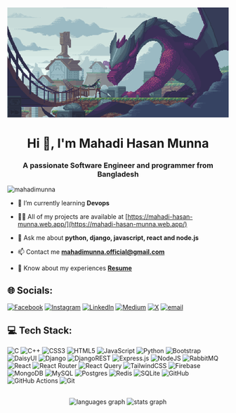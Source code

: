 ###

<div align="center">
  <img height="250" src="https://github.com/MahadiMunna/MahadiMunna/blob/9fcfb5cb4fd27a1367e3b8875b048a34c83b0f84/ezgif-5bfc4b7f86e664.gif"  />
</div>

###
<h1 align="center">Hi 👋, I'm Mahadi Hasan Munna</h1>
<h3 align="center">A passionate Software Engineer and programmer from Bangladesh</h3>

<p align="left"> <img src="https://komarev.com/ghpvc/?username=mahadimunna&label=Profile%20views&color=0e75b6&style=flat" alt="mahadimunna" /> </p>

- 🌱 I’m currently learning **Devops**

- 👨‍💻 All of my projects are available at [https://mahadi-hasan-munna.web.app/](https://mahadi-hasan-munna.web.app/)

- 💬 Ask me about **python, django, javascript, react and node.js**

- 📫 Contact me **mahadimunna.official@gmail.com**

- 📄 Know about my experiences **[Resume](https://drive.google.com/file/d/1ElXi-DyHe_tPLHzGARGQyHLht1KLM-Bb/view?usp=sharing)**


## 🌐 Socials:
[![Facebook](https://img.shields.io/badge/Facebook-%231877F2.svg?logo=Facebook&logoColor=white)](https://facebook.com/mahedi.munna.77) [![Instagram](https://img.shields.io/badge/Instagram-%23E4405F.svg?logo=Instagram&logoColor=white)](https://instagram.com/_mahedi_munna_) [![LinkedIn](https://img.shields.io/badge/LinkedIn-%230077B5.svg?logo=linkedin&logoColor=white)](https://linkedin.com/in/mahadi-hasan-munna) [![Medium](https://img.shields.io/badge/Medium-12100E?logo=medium&logoColor=white)](https://medium.com/@@mahadimunna.official) [![X](https://img.shields.io/badge/X-black.svg?logo=X&logoColor=white)](https://x.com/mahadi_munna_) [![email](https://img.shields.io/badge/Email-D14836?logo=gmail&logoColor=white)](mailto:mahadimunna.official@gmail.com) 


## 💻 Tech Stack:
![C](https://img.shields.io/badge/c-%2300599C.svg?style=for-the-badge&logo=c&logoColor=white) ![C++](https://img.shields.io/badge/c++-%2300599C.svg?style=for-the-badge&logo=c%2B%2B&logoColor=white) ![CSS3](https://img.shields.io/badge/css3-%231572B6.svg?style=for-the-badge&logo=css3&logoColor=white) ![HTML5](https://img.shields.io/badge/html5-%23E34F26.svg?style=for-the-badge&logo=html5&logoColor=white) ![JavaScript](https://img.shields.io/badge/javascript-%23323330.svg?style=for-the-badge&logo=javascript&logoColor=%23F7DF1E) ![Python](https://img.shields.io/badge/python-3670A0?style=for-the-badge&logo=python&logoColor=ffdd54) ![Bootstrap](https://img.shields.io/badge/bootstrap-%238511FA.svg?style=for-the-badge&logo=bootstrap&logoColor=white) ![DaisyUI](https://img.shields.io/badge/daisyui-5A0EF8?style=for-the-badge&logo=daisyui&logoColor=white) ![Django](https://img.shields.io/badge/django-%23092E20.svg?style=for-the-badge&logo=django&logoColor=white) ![DjangoREST](https://img.shields.io/badge/DJANGO-REST-ff1709?style=for-the-badge&logo=django&logoColor=white&color=ff1709&labelColor=gray) ![Express.js](https://img.shields.io/badge/express.js-%23404d59.svg?style=for-the-badge&logo=express&logoColor=%2361DAFB) ![NodeJS](https://img.shields.io/badge/node.js-6DA55F?style=for-the-badge&logo=node.js&logoColor=white) ![RabbitMQ](https://img.shields.io/badge/rabbitmq-FF6600?style=for-the-badge&logo=rabbitmq&logoColor=white) ![React](https://img.shields.io/badge/react-%2320232a.svg?style=for-the-badge&logo=react&logoColor=%2361DAFB) ![React Router](https://img.shields.io/badge/React_Router-CA4245?style=for-the-badge&logo=react-router&logoColor=white) ![React Query](https://img.shields.io/badge/-React%20Query-FF4154?style=for-the-badge&logo=react%20query&logoColor=white) ![TailwindCSS](https://img.shields.io/badge/tailwindcss-%2338B2AC.svg?style=for-the-badge&logo=tailwind-css&logoColor=white) ![Firebase](https://img.shields.io/badge/firebase-a08021?style=for-the-badge&logo=firebase&logoColor=ffcd34) ![MongoDB](https://img.shields.io/badge/MongoDB-%234ea94b.svg?style=for-the-badge&logo=mongodb&logoColor=white) ![MySQL](https://img.shields.io/badge/mysql-4479A1.svg?style=for-the-badge&logo=mysql&logoColor=white) ![Postgres](https://img.shields.io/badge/postgres-%23316192.svg?style=for-the-badge&logo=postgresql&logoColor=white) ![Redis](https://img.shields.io/badge/redis-%23DD0031.svg?style=for-the-badge&logo=redis&logoColor=white) ![SQLite](https://img.shields.io/badge/sqlite-%2307405e.svg?style=for-the-badge&logo=sqlite&logoColor=white) ![GitHub](https://img.shields.io/badge/github-%23121011.svg?style=for-the-badge&logo=github&logoColor=white) ![GitHub Actions](https://img.shields.io/badge/github%20actions-%232671E5.svg?style=for-the-badge&logo=githubactions&logoColor=white) ![Git](https://img.shields.io/badge/git-%23F05033.svg?style=for-the-badge&logo=git&logoColor=white)

<br>

<div align="center">
  <img src="https://github-readme-stats.vercel.app/api/top-langs?username=MahadiMunna&locale=en&hide_title=false&layout=compact&card_width=320&langs_count=6&theme=dracula&hide_border=true" height="150" alt="languages graph"  />
  <img src="https://github-readme-stats.vercel.app/api?username=MahadiMunna&show_icons=true&include_all_commits=true&count_private=true&disable_animations=false&theme=dracula&locale=en&hide_border=true" height="150" alt="stats graph"  />
</div>



